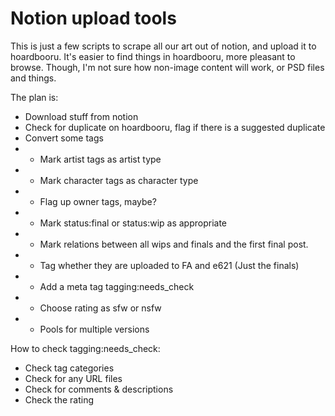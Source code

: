 # Notion upload tools

This is just a few scripts to scrape all our art out of notion, and upload it to hoardbooru.
It's easier to find things in hoardbooru, more pleasant to browse.
Though, I'm not sure how non-image content will work, or PSD files and things.


The plan is:
- Download stuff from notion
- Check for duplicate on hoardbooru, flag if there is a suggested duplicate
- Convert some tags
- - Mark artist tags as artist type
- - Mark character tags as character type
- - Flag up owner tags, maybe?
- - Mark status:final or status:wip as appropriate
- - Mark relations between all wips and finals and the first final post.
- - Tag whether they are uploaded to FA and e621 (Just the finals)
- - Add a meta tag tagging:needs_check
- - Choose rating as sfw or nsfw
- - Pools for multiple versions

How to check tagging:needs_check:
- Check tag categories
- Check for any URL files
- Check for comments & descriptions
- Check the rating